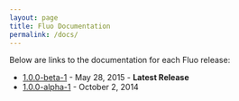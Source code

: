 ```yaml
---
layout: page
title: Fluo Documentation
permalink: /docs/
---
```


Below are links to the documentation for each Fluo release:

* [1.0.0-beta-1][1] - May 28, 2015 - **Latest Release**
* [1.0.0-alpha-1][2] - October 2, 2014

[1]: /docs/1.0.0-beta-1/
[2]: /docs/1.0.0-alpha-1/
